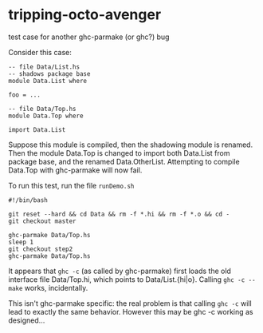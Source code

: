 tripping-octo-avenger
=====================

test case for another ghc-parmake (or ghc?) bug

Consider this case:

```
-- file Data/List.hs
-- shadows package base
module Data.List where

foo = ...

-- file Data/Top.hs
module Data.Top where

import Data.List
```

Suppose this module is compiled, then the shadowing module is renamed.  Then
the module Data.Top is changed to import both Data.List from package base,
and the renamed Data.OtherList.  Attempting to compile Data.Top with
ghc-parmake will now fail.

To run this test, run the file ```runDemo.sh```

```
#!/bin/bash

git reset --hard && cd Data && rm -f *.hi && rm -f *.o && cd -
git checkout master

ghc-parmake Data/Top.hs
sleep 1
git checkout step2
ghc-parmake Data/Top.hs
```


It appears that ```ghc -c``` (as called by ghc-parmake) first loads the old
interface file Data/Top.hi, which points to Data/List.{hi|o}.  Calling
```ghc -c --make``` works, incidentally.

This isn't ghc-parmake specific: the real problem is that calling  ```ghc -c```
will lead to exactly the same behavior.  However this may be ghc -c working as
designed...
